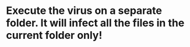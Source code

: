 
# Execute the virus on a separate folder. It will infect all the files in the current folder only!
